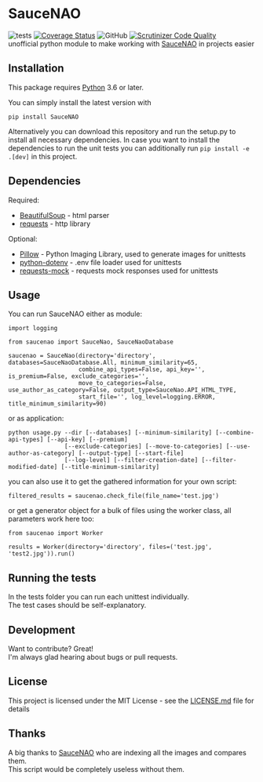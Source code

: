 # SauceNAO
![tests](https://github.com/DaRealFreak/saucenao/workflows/tests/badge.svg?branch=master)
[![Coverage Status](https://coveralls.io/repos/github/DaRealFreak/saucenao/badge.svg?branch=master)](https://coveralls.io/github/DaRealFreak/saucenao?branch=master)
![GitHub](https://img.shields.io/github/license/DaRealFreak/saucenao)
[![Scrutinizer Code Quality](https://scrutinizer-ci.com/g/DaRealFreak/saucenao/badges/quality-score.png?b=master)](https://scrutinizer-ci.com/g/DaRealFreak/saucenao/?branch=master)  
unofficial python module to make working with [SauceNAO](https://www.saucenao.com) in projects easier

## Installation
This package requires [Python](https://www.python.org) 3.6 or later.  

You can simply install the latest version with
```shell script
pip install SauceNAO
```

Alternatively you can download this repository and run the setup.py to install all necessary dependencies.
In case you want to install the dependencies to run the unit tests you can additionally run `pip install -e .[dev]` in this project.

## Dependencies
Required:
 * [BeautifulSoup](https://www.crummy.com/software/BeautifulSoup) - html parser
 * [requests](https://github.com/requests/requests) - http library

Optional:
 * [Pillow](https://python-pillow.org) - Python Imaging Library, used to generate images for unittests
 * [python-dotenv](https://github.com/theskumar/python-dotenv) - .env file loader used for unittests
 * [requests-mock](https://pypi.python.org/pypi/requests-mock) - requests mock responses used for unittests

## Usage
You can run SauceNAO either as module:
```
import logging

from saucenao import SauceNao, SauceNaoDatabase

saucenao = SauceNao(directory='directory', databases=SauceNaoDatabase.All, minimum_similarity=65,
                    combine_api_types=False, api_key='', is_premium=False, exclude_categories='',
                    move_to_categories=False, use_author_as_category=False, output_type=SauceNao.API_HTML_TYPE,
                    start_file='', log_level=logging.ERROR, title_minimum_similarity=90)
```

or as application:
```
python usage.py --dir [--databases] [--minimum-similarity] [--combine-api-types] [--api-key] [--premium]
                [--exclude-categories] [--move-to-categories] [--use-author-as-category] [--output-type] [--start-file]
                [--log-level] [--filter-creation-date] [--filter-modified-date] [--title-minimum-similarity]
```

you can also use it to get the gathered information for your own script:
```
filtered_results = saucenao.check_file(file_name='test.jpg')
```

or get a generator object for a bulk of files using the worker class, all parameters work here too:
```
from saucenao import Worker

results = Worker(directory='directory', files=('test.jpg', 'test2.jpg')).run()
```

## Running the tests
In the tests folder you can run each unittest individually.  
The test cases should be self-explanatory.

## Development
Want to contribute? Great!  
I'm always glad hearing about bugs or pull requests.

## License
This project is licensed under the MIT License - see the [LICENSE.md](LICENSE) file for details

## Thanks
A big thanks to [SauceNAO](https://www.saucenao.com) who are indexing all the images and compares them.  
This script would be completely useless without them.